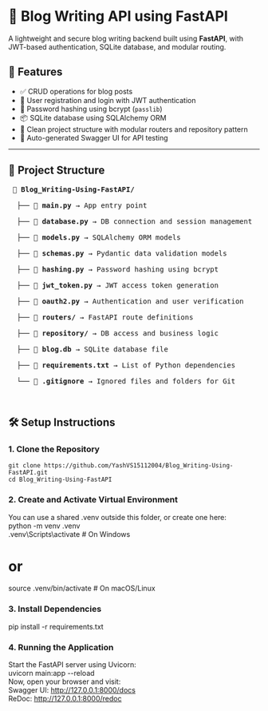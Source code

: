 # 📝 Blog Writing API using FastAPI
A lightweight and secure blog writing backend built using **FastAPI**, with JWT-based authentication, SQLite database, and modular routing.
## 🚀 Features
- ✅ CRUD operations for blog posts
- 🔐 User registration and login with JWT authentication
- 🔑 Password hashing using bcrypt (`passlib`)
- 📦 SQLite database using SQLAlchemy ORM
- 📁 Clean project structure with modular routers and repository pattern
- 🧪 Auto-generated Swagger UI for API testing
---
## 📁 Project Structure
<pre> 📂 <b>Blog_Writing-Using-FastAPI/</b> <br>
  ├── 📄 <b>main.py</b> → App entry point <br>
  ├── 📄 <b>database.py</b> → DB connection and session management <br>
  ├── 📄 <b>models.py</b> → SQLAlchemy ORM models <br>
  ├── 📄 <b>schemas.py</b> → Pydantic data validation models <br>
  ├── 📄 <b>hashing.py</b> → Password hashing using bcrypt <br>
  ├── 📄 <b>jwt_token.py</b> → JWT access token generation <br>
  ├── 📄 <b>oauth2.py</b> → Authentication and user verification <br>
  ├── 📁 <b>routers/</b> → FastAPI route definitions <br>
  ├── 📁 <b>repository/</b> → DB access and business logic <br>
  ├── 📄 <b>blog.db</b> → SQLite database file <br>
  ├── 📄 <b>requirements.txt</b> → List of Python dependencies <br>
  └── 📄 <b>.gitignore</b> → Ignored files and folders for Git </pre> <br>

## 🛠️ Setup Instructions
### 1. Clone the Repository
```
git clone https://github.com/YashVS15112004/Blog_Writing-Using-FastAPI.git
cd Blog_Writing-Using-FastAPI
```
### 2. Create and Activate Virtual Environment
You can use a shared .venv outside this folder, or create one here: <br>
python -m venv .venv <br>
.venv\Scripts\activate  # On Windows <br>
# or
source .venv/bin/activate  # On macOS/Linux

### 3. Install Dependencies
pip install -r requirements.txt

### 4. Running the Application
Start the FastAPI server using Uvicorn: <br>
uvicorn main:app --reload <br>
Now, open your browser and visit: <br>
Swagger UI: http://127.0.0.1:8000/docs <br>
ReDoc: http://127.0.0.1:8000/redoc

